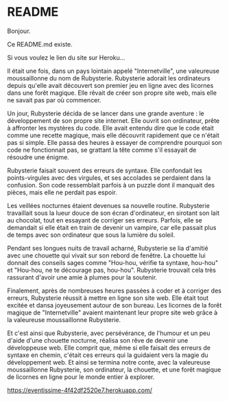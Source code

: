 # README

Bonjour.

Ce README.md existe.


Si vous voulez le lien du site sur Heroku...

Il était une fois, dans un pays lointain appelé "Internetville", une valeureuse moussaillonne du nom de Rubysterie. Rubysterie adorait les ordinateurs depuis qu'elle avait découvert son premier jeu en ligne avec des licornes dans une forêt magique. Elle rêvait de créer son propre site web, mais elle ne savait pas par où commencer.

Un jour, Rubysterie décida de se lancer dans une grande aventure : le développement de son propre site internet. Elle ouvrit son ordinateur, prête à affronter les mystères du code. Elle avait entendu dire que le code était comme une recette magique, mais elle découvrit rapidement que ce n'était pas si simple. Elle passa des heures à essayer de comprendre pourquoi son code ne fonctionnait pas, se grattant la tête comme s'il essayait de résoudre une énigme.

Rubysterie faisait souvent des erreurs de syntaxe. Elle confondait les points-virgules avec des virgules, et ses accolades se perdaient dans la confusion. Son code ressemblait parfois à un puzzle dont il manquait des pièces, mais elle ne perdait pas espoir.

Les veillées nocturnes étaient devenues sa nouvelle routine. Rubysterie travaillait sous la lueur douce de son écran d'ordinateur, en sirotant son lait au chocolat, tout en essayant de corriger ses erreurs. Parfois, elle se demandait si elle était en train de devenir un vampire, car elle passait plus de temps avec son ordinateur que sous la lumière du soleil.

Pendant ses longues nuits de travail acharné, Rubysterie se lia d'amitié avec une chouette qui vivait sur son rebord de fenêtre. La chouette lui donnait des conseils sages comme "Hou-hou, vérifie ta syntaxe, hou-hou" et "Hou-hou, ne te décourage pas, hou-hou". Rubysterie trouvait cela très rassurant d'avoir une amie à plumes pour la soutenir.

Finalement, après de nombreuses heures passées à coder et à corriger des erreurs, Rubysterie réussit à mettre en ligne son site web. Elle était tout excitée et dansa joyeusement autour de son bureau. Les licornes de la forêt magique de "Internetville" avaient maintenant leur propre site web grâce à la valeureuse moussaillonne Rubysterie.

Et c'est ainsi que Rubysterie, avec persévérance, de l'humour et un peu d'aide d'une chouette nocturne, réalisa son rêve de devenir une développeuse web. Elle comprit que, même si elle faisait des erreurs de syntaxe en chemin, c'était ces erreurs qui la guidaient vers la magie du développement web. Et ainsi se termina notre conte, avec la valeureuse moussaillonne Rubysterie, son ordinateur, la chouette, et une forêt magique de licornes en ligne pour le monde entier à explorer.

https://eventissime-4f42df2520e7.herokuapp.com/